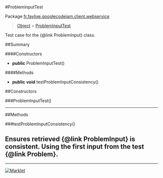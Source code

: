 #ProblemInputTest

Package [fr.faylixe.googlecodejam.client.webservice](README.md)<br>
> [Object](../../../../ava/lang/Object.md) > [ProblemInputTest](ProblemInputTest.md)

Test case for the {@link ProblemInput} class.

##Summary

####Constructors

* **public** ProblemInputTest()

####Methods

* **public** **void** testProblemInputConsistency()


##Constructors

###ProblemInputTest()



---

##Methods

###testProblemInputConsistency()


Ensures retrieved {@link ProblemInput}
 is consistent. Using the first input from
 the test {@link Problem}.
---
---
[![Marklet](https://img.shields.io/badge/Generated%20by-Marklet-green.svg)](https://github.com/Faylixe/marklet)